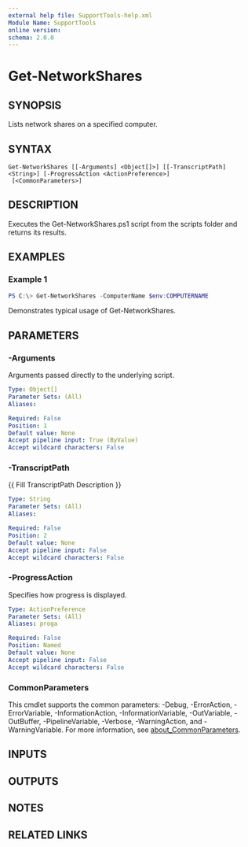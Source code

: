 ```yaml
---
external help file: SupportTools-help.xml
Module Name: SupportTools
online version:
schema: 2.0.0
---
```


# Get-NetworkShares

## SYNOPSIS
Lists network shares on a specified computer.

## SYNTAX

```
Get-NetworkShares [[-Arguments] <Object[]>] [[-TranscriptPath] <String>] [-ProgressAction <ActionPreference>]
 [<CommonParameters>]
```

## DESCRIPTION
Executes the Get-NetworkShares.ps1 script from the scripts folder and
returns its results.

## EXAMPLES

### Example 1
```powershell
PS C:\> Get-NetworkShares -ComputerName $env:COMPUTERNAME
```

Demonstrates typical usage of Get-NetworkShares.

## PARAMETERS

### -Arguments
Arguments passed directly to the underlying script.

```yaml
Type: Object[]
Parameter Sets: (All)
Aliases:

Required: False
Position: 1
Default value: None
Accept pipeline input: True (ByValue)
Accept wildcard characters: False
```

### -TranscriptPath
{{ Fill TranscriptPath Description }}

```yaml
Type: String
Parameter Sets: (All)
Aliases:

Required: False
Position: 2
Default value: None
Accept pipeline input: False
Accept wildcard characters: False
```

### -ProgressAction
Specifies how progress is displayed.

```yaml
Type: ActionPreference
Parameter Sets: (All)
Aliases: proga

Required: False
Position: Named
Default value: None
Accept pipeline input: False
Accept wildcard characters: False
```

### CommonParameters
This cmdlet supports the common parameters: -Debug, -ErrorAction, -ErrorVariable, -InformationAction, -InformationVariable, -OutVariable, -OutBuffer, -PipelineVariable, -Verbose, -WarningAction, and -WarningVariable. For more information, see [about_CommonParameters](http://go.microsoft.com/fwlink/?LinkID=113216).

## INPUTS

## OUTPUTS

## NOTES

## RELATED LINKS
